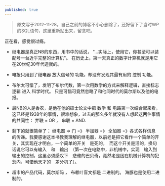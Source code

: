 ```yaml
---
published: true
---
```

>原文写于2012-11-28，自己之前的博客不小心删除了，还好留下了当时WP的SQL语句，这里重新贴出来，留念吧。

正在看，感觉很过瘾。

* 继电器是真正NB的东西，用书中的话说， "...实际上，使用它，你甚至可以装配号一台近乎完整的计算机"。 在历史上，第一天真正的数字计算机就是用它在20世纪30年代造就的。

* 电报只用到了继电器 放大信号的 功能，却没有发现其最有用的 控制 功能。

* 布尔太可惜了，发明了布尔代数，第一次用数学的方式来解释逻辑，直接标志逻辑 进入 科学时代。 只是可惜可竟然忽略了和他同时代的莫尔斯以及他的电报。

* 最NB的人是香农，是他在他的硕士论文中把 数学 和 电路第一次结合起来看，这已经是1938年的事情，很难想象，过去的那么多年就没有人想起这两件事情的共同性： 并联 = OR ， 串联 = AND.

* 剩下的就很简单了： 继电器 => 门 =》 半加器 =》 全加器 =》各式各样信息　的传递。我要感谢这本书教我理解的继电器，以前老是把它看作一个简单的开关，其实现在才明白，一个简单的开关　是死的，　而这个开关是活的，换句话说它可以有输入　和　输出　（第一次在电路中，非机械中，实现　输入到输出的控制，这里必须感叹下　悲催的巴贝奇，竟然老是困在机械计算机的犯愁内，可惜他天才的　差分机了）。

* 超市的产品代码，莫尔斯码 ， 布赖叶盲文都是 二进制的。 海豚也是使用二进制的。
